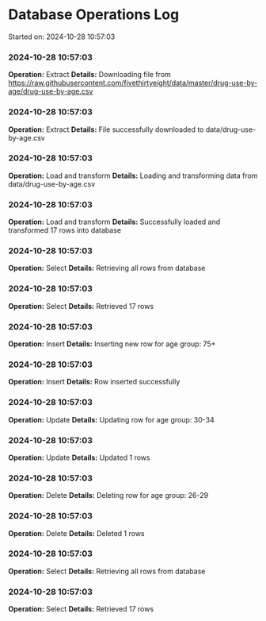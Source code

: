 # Database Operations Log
Started on: 2024-10-28 10:57:03

### 2024-10-28 10:57:03
**Operation:** Extract
**Details:** Downloading file from https://raw.githubusercontent.com/fivethirtyeight/data/master/drug-use-by-age/drug-use-by-age.csv

### 2024-10-28 10:57:03
**Operation:** Extract
**Details:** File successfully downloaded to data/drug-use-by-age.csv

### 2024-10-28 10:57:03
**Operation:** Load and transform
**Details:** Loading and transforming data from data/drug-use-by-age.csv

### 2024-10-28 10:57:03
**Operation:** Load and transform
**Details:** Successfully loaded and transformed 17 rows into database

### 2024-10-28 10:57:03
**Operation:** Select
**Details:** Retrieving all rows from database

### 2024-10-28 10:57:03
**Operation:** Select
**Details:** Retrieved 17 rows

### 2024-10-28 10:57:03
**Operation:** Insert
**Details:** Inserting new row for age group: 75+

### 2024-10-28 10:57:03
**Operation:** Insert
**Details:** Row inserted successfully

### 2024-10-28 10:57:03
**Operation:** Update
**Details:** Updating row for age group: 30-34

### 2024-10-28 10:57:03
**Operation:** Update
**Details:** Updated 1 rows

### 2024-10-28 10:57:03
**Operation:** Delete
**Details:** Deleting row for age group: 26-29

### 2024-10-28 10:57:03
**Operation:** Delete
**Details:** Deleted 1 rows

### 2024-10-28 10:57:03
**Operation:** Select
**Details:** Retrieving all rows from database

### 2024-10-28 10:57:03
**Operation:** Select
**Details:** Retrieved 17 rows


